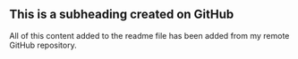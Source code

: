 ## This is a subheading created on GitHub

All of this content added to the readme file has been added from my remote GitHub repository.
